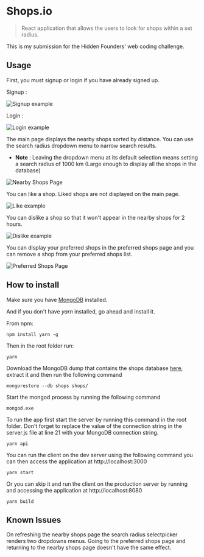 
# <span>Shops.io</span>

>React application that allows the users to look for shops within a set radius.

This is my submission for the Hidden Founders' web coding challenge.

## Usage

First, you must signup or login if you have already signed up.

Signup :

![Signup example](https://gyazo.com/ee2c26939ab4562ccb769a883ecfe9b1.gif)

Login :

![Login example](https://gyazo.com/73056e955be911a2a9c0c7479d8ca3c2.gif)

The main page displays the nearby shops sorted by distance. You can use the search radius dropdown menu to narrow search results. 
* **Note** : Leaving the dropdown menu at its default selection means setting a search radius of 1000 km (Large enough to display all the shops in the database)

![Nearby Shops Page](https://gyazo.com/1dfc9e71bffaf8b32f1c8c97e22d7083.gif)

You can like a shop. Liked shops are not displayed on the main page.

![Like example](https://gyazo.com/3eeb6c5fe33e94053431df108670d71d.gif)

You can dislike a shop so that it won't appear in the nearby shops for 2 hours.

![Dislike example](https://gyazo.com/c1227fe9de43a2eb890b5291457b18e9.gif)

You can display your preferred shops in the preferred shops page and you can remove a shop from your preferred shops list.

![Preferred Shops Page](https://gyazo.com/0f525f47cfcf8b6ab5dcdfe1c6a8500d.gif)

## How to install

Make sure you have [MongoDB](https://docs.mongodb.com/manual/installation/) installed.

And if you don't have *yarn* installed, go ahead and install it.

From npm:

```
npm install yarn -g
```

Then in the root folder run:

```
yarn
```

Download the MongoDB dump that contains the shops database [here](https://github.com/hiddenfounders/web-coding-challenge/blob/master/dump-shops.zip), extract it and then run the following command

```
mongorestore --db shops shops/
```

Start the mongod process by running the following command

```
mongod.exe
```

To run the app first start the server by running this command in the root folder. Don't forget to replace the value of the connection string in the server.js file at line 21 with your MongoDB connection string.

```
yarn api
```

You can run the client on the dev server using the following command you can then access the application at http://localhost:3000

```
yarn start
```

Or you can skip it and run the client on the production server by running and accessing the application at http://localhost:8080

```
yarn build
```

## Known Issues

On refreshing the nearby shops page the search radius selectpicker renders two dropdowns menus. Going to the preferred shops page and returning to the nearby shops page doesn't have the same effect.
